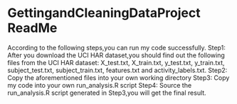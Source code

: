 GettingandCleaningDataProject ReadMe
=============================
According to the following steps,you can run my code successfully.
Step1: After you download the UCI HAR dataset,you should find out the following files from the UCI HAR dataset: 
       X_test.txt, X_train.txt, y_test.txt, y_train.txt, subject_test.txt, subject_train.txt, features.txt and
       activity_labels.txt.
Step2: Copy the aforementioned files into your own working directory
Step3: Copy my code into your own  run_analysis.R script
Step4: Source the run_analysis.R script generated in Step3,you will get the final result.

